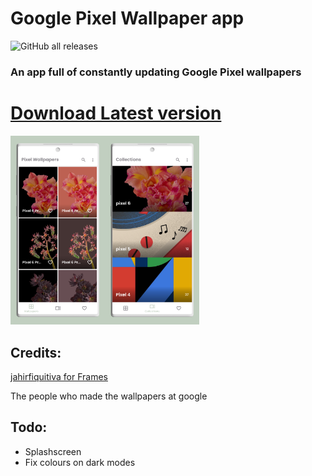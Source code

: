 # Google Pixel Wallpaper app 
![GitHub all releases](https://img.shields.io/github/downloads/wacko1805/pixel-Wallpaper-app/total?style=for-the-badge)
  ### An app full of constantly updating Google Pixel wallpapers <br>
 # [Download Latest version](https://github.com/wacko1805/Pixel-Wallpaper-app/releases/download/v1.0/Pixel-wallpapers-V1.0.apk)
 
<img width="30%" src="https://raw.githubusercontent.com/wacko1805/wacko1805/main/tia3064491751556677368.png"><img width="30%" src="https://raw.githubusercontent.com/wacko1805/wacko1805/main/tia6404478369659115365.png">

## Credits:

[jahirfiquitiva for Frames](https://github.com/jahirfiquitiva/Frames)

The people who made the wallpapers at google



## Todo:

* Splashscreen
* Fix colours on dark modes
